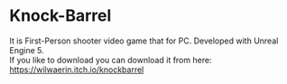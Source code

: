 # Knock-Barrel
It is First-Person shooter video game that for PC. Developed with Unreal Engine 5.  
If you like to download you can download it from here: https://wilwaerin.itch.io/knockbarrel
